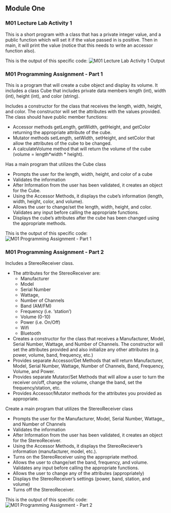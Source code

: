 ## Module One
### M01 Lecture Lab Activity 1
This is a short program with a class that has a private integer value, and a public function which will set it if the value passed in is positive. Then in main, it will print the value (notice that this needs to write an accessor function also).

This is the output of this specific code:
![M01 Lecture Lab Activity 1 Output]()

### M01 Programming Assignment - Part 1
This is a program that will create a cube object and display its volume. It includes a class Cube that includes private data members length (int), width (int), height (int), and color (string).

Includes a constructor for the class that receives the length, width, height, and color. The constructor will set the attributes with the values provided. The class should have public member functions:

- Accessor methods getLength, getWidth, getHeight, and getColor returning the appropriate attribute of the cube.
- Mutator methods setLength, setWidth, setHeight, and setColor that allow the attributes of the cube to be changed.
- A calculateVolume method that will return the volume of the cube (volume = length*width * height).

Has a main program that utilizes the Cube class

- Prompts the user for the length, width, height, and color of a cube
- Validates the information
- After Information from the user has been validated, it creates an object for the Cube.
- Using the Accessor Methods, it displays the cube’s information (length, width, height, color, and volume).
- Allows the user to change/set the length, width, height, and color. Validates any input before calling the appropriate functions.
- Displays the cube’s attributes after the cube has been changed using the appropriate methods.

This is the output of this specific code:
![M01 Programming Assignment - Part 1]()

### M01 Programming Assignment - Part 2
Includes a StereoReceiver class.

- The attributes for the StereoReceiver are:
    - Manufacturer
    - Model
    - Serial Number
    - Wattage,
    - Number of Channels
    - Band (AM/FM)
    - Frequency (i.e. ‘station’)
    - Volume (0-10)
    - Power (i.e. On/Off)
    - Wifi
    - Bluetooth
- Creates a constructor for the class that receives a Manufacturer, Model, Serial Number, Wattage, and Number of Channels. The constructor will set the attributes provided and also initialize any other attributes (e.g. power, volume, band, frequency, etc.)
- Provides separate Accessor/Get Methods that will return Manufacturer, Model, Serial Number, Wattage, Number of Channels, Band, Frequency, Volume, and Power.
- Provides separate Mutator/Set Methods that will allow a user to turn the receiver on/off, change the volume, change the band, set the frequency/station, etc.
- Provides Accessor/Mutator methods for the attributes you provided as appropriate.
 
Create a main program that utilizes the StereoReceiver class

- Prompts the user for the Manufacturer, Model, Serial Number, Wattage,, and Number of Channels
- Validates the information
- After Information from the user has been validated, it creates an object for the StereoReceiver.
- Using the Accessor Methods, it displays the StereoReciever’s information (manufacturer, model, etc.).
- Turns on the StereoReceiver using the appropriate method.
- Allows the user to change/set the band, frequency, and volume. Validates any input before calling the appropriate functions.
- Allows the user to change any of the attributes (appropriately)
- Displays the StereoReceiver’s settings (power, band, station, and volume)
- Turns off the StereoReceiver.

This is the output of this specific code:
![M01 Programming Assignment - Part 2]()